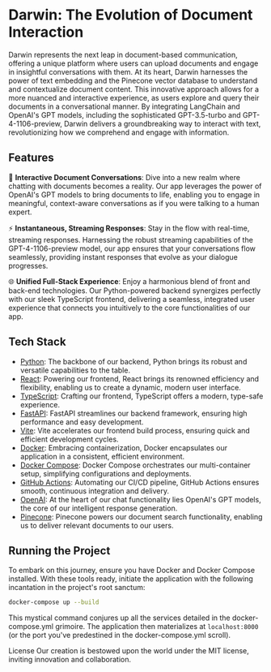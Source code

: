 # Darwin: The Evolution of Document Interaction

Darwin represents the next leap in document-based communication, offering a unique platform where users can upload documents and engage in insightful conversations with them. At its heart, Darwin harnesses the power of text embedding and the Pinecone vector database to understand and contextualize document content. This innovative approach allows for a more nuanced and interactive experience, as users explore and query their documents in a conversational manner. By integrating LangChain and OpenAI's GPT models, including the sophisticated GPT-3.5-turbo and GPT-4-1106-preview, Darwin delivers a groundbreaking way to interact with text, revolutionizing how we comprehend and engage with information.

## Features

🚀 **Interactive Document Conversations**: Dive into a new realm where chatting with documents becomes a reality. Our app leverages the power of OpenAI's GPT models to bring documents to life, enabling you to engage in meaningful, context-aware conversations as if you were talking to a human expert.

⚡ **Instantaneous, Streaming Responses**: Stay in the flow with real-time, streaming responses. Harnessing the robust streaming capabilities of the GPT-4-1106-preview model, our app ensures that your conversations flow seamlessly, providing instant responses that evolve as your dialogue progresses.

🌐 **Unified Full-Stack Experience**: Enjoy a harmonious blend of front and back-end technologies. Our Python-powered backend synergizes perfectly with our sleek TypeScript frontend, delivering a seamless, integrated user experience that connects you intuitively to the core functionalities of our app.

## Tech Stack

- [Python](https://www.python.org/): The backbone of our backend, Python brings its robust and versatile capabilities to the table.
- [React](https://reactjs.org/): Powering our frontend, React brings its renowned efficiency and flexibility, enabling us to create a dynamic, modern user interface.
- [TypeScript](https://www.typescriptlang.org/): Crafting our frontend, TypeScript offers a modern, type-safe experience.
- [FastAPI](https://fastapi.tiangolo.com/): FastAPI streamlines our backend framework, ensuring high performance and easy development.
- [Vite](https://vitejs.dev/): Vite accelerates our frontend build process, ensuring quick and efficient development cycles.
- [Docker](https://www.docker.com/): Embracing containerization, Docker encapsulates our application in a consistent, efficient environment.
- [Docker Compose](https://docs.docker.com/compose/): Docker Compose orchestrates our multi-container setup, simplifying configurations and deployments.
- [GitHub Actions](https://github.com/features/actions): Automating our CI/CD pipeline, GitHub Actions ensures smooth, continuous integration and delivery.
- [OpenAI](https://www.openai.com/): At the heart of our chat functionality lies OpenAI's GPT models, the core of our intelligent response generation.
- [Pinecone](https://www.pinecone.io/): Pinecone powers our document search functionality, enabling us to deliver relevant documents to our users.

## Running the Project

To embark on this journey, ensure you have Docker and Docker Compose installed. With these tools ready, initiate the application with the following incantation in the project's root sanctum:

```bash
docker-compose up --build
```

This mystical command conjures up all the services detailed in the docker-compose.yml grimoire. The application then materializes at `localhost:8000` (or the port you've predestined in the docker-compose.yml scroll).

License
Our creation is bestowed upon the world under the MIT license, inviting innovation and collaboration.

